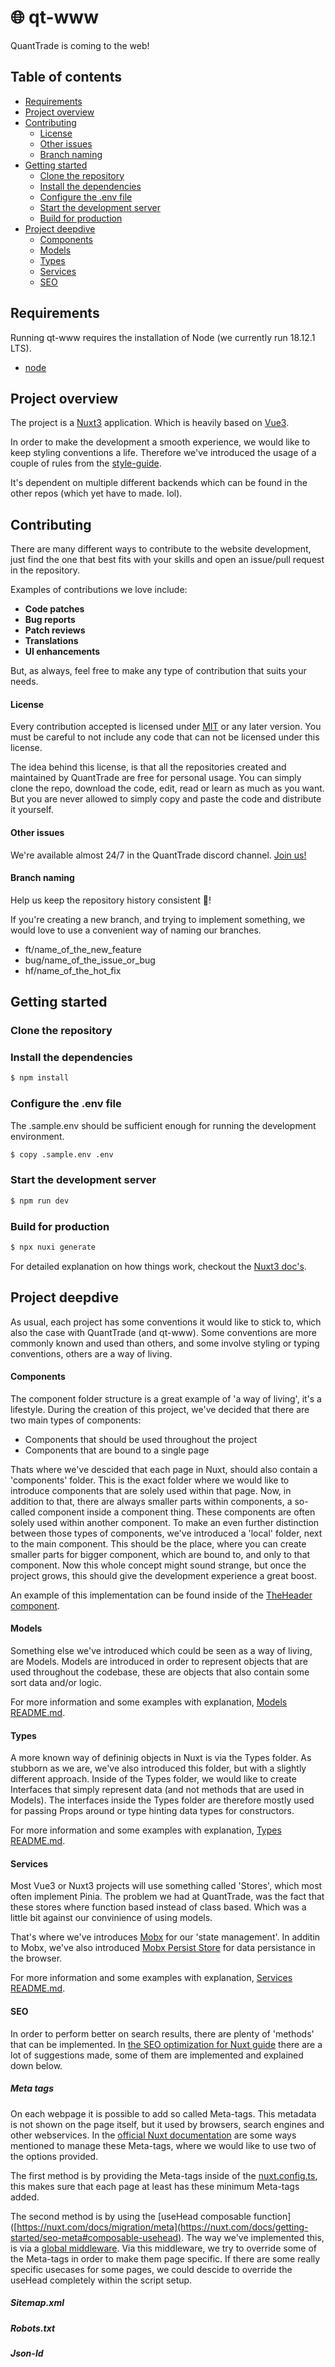 # 🌐 qt-www

QuantTrade is coming to the web!

## Table of contents

- [Requirements](#requirements)
- [Project overview](#project-overview)
- [Contributing](#contributing)
    + [License](#license)
    + [Other issues](#other-issues)
    + [Branch naming](#branch-naming)
- [Getting started](#getting-started)
    + [Clone the repository](#clone-the-repository)
    + [Install the dependencies](#install-the-dependencies)
    + [Configure the .env file](#configure-the-env-file)
    + [Start the development server](#start-the-development-server)
    + [Build for production](#build-for-production)
- [Project deepdive](#project-deepdive)
    + [Components](#components)
    + [Models](#models)
    + [Types](#types)
    + [Services](#services)
    + [SEO](#seo)

## Requirements
Running qt-www requires the installation of Node (we currently run 18.12.1 LTS).

* [node](https://nodejs.org/en/)

## Project overview

The project is a [Nuxt3](https://nuxt.com/) application.
Which is heavily based on [Vue3](https://vuejs.org/).

In order to make the development a smooth experience, we would like to keep styling conventions a life.
Therefore we've introduced the usage of a couple of rules from the [style-guide](https://vuejs.org/style-guide/).
 
It's dependent on multiple different backends which can be found in the other repos (which yet have to made. lol).

## Contributing

There are many different ways to contribute to the website development, just find the one that best fits with your skills and open an issue/pull request in the repository.

Examples of contributions we love include:

- **Code patches**
- **Bug reports**
- **Patch reviews**
- **Translations**
- **UI enhancements**

But, as always, feel free to make any type of contribution that suits your needs.

#### License

Every contribution accepted is licensed under [MIT](https://opensource.org/licenses/MIT) or any later version.
You must be careful to not include any code that can not be licensed under this license.

The idea behind this license, is that all the repositories created and maintained by QuantTrade are free for personal usage.
You can simply clone the repo, download the code, edit, read or learn as much as you want. But you are never allowed to simply copy
and paste the code and distribute it yourself. 

#### Other issues

We're available almost 24/7 in the QuantTrade discord channel. [Join us!](https://discord.com/invite/ScBc9ee3mx)

#### Branch naming

Help us keep the repository history consistent 🙏!

If you're creating a new branch, and trying to implement something, we would love to use a convenient way of naming our branches.

- ft/name_of_the_new_feature
- bug/name_of_the_issue_or_bug
- hf/name_of_the_hot_fix

## Getting started

### Clone the repository


### Install the dependencies

``` bash
$ npm install
```

### Configure the .env file
The .sample.env should be sufficient enough for running the development environment.

``` bash
$ copy .sample.env .env
```

### Start the development server

``` bash
$ npm run dev
```

### Build for production

``` bash
$ npx nuxi generate
```

For detailed explanation on how things work, checkout the [Nuxt3 doc's](https://nuxt.com/).


## Project deepdive

As usual, each project has some conventions it would like to stick to, which also the case with QuantTrade (and qt-www).
Some conventions are more commonly known and used than others, and some involve styling or typing conventions, others are a way of living.


#### Components
The component folder structure is a great example of 'a way of living', it's a lifestyle.
During the creation of this project, we've decided that there are two main types of components:

- Components that should be used throughout the project
- Components that are bound to a single page

Thats where we've descided that each page in Nuxt, should also contain a 'components' folder. This is the exact folder where we
would like to introduce components that are solely used within that page.
Now, in addition to that, there are always smaller parts within components, a so-called component inside a component thing.
These components are often solely used within another component. To make an even further distinction between those types of components,
we've introduced a 'local' folder, next to the main component. This should be the place, where you can create smaller parts for bigger component, which are bound to, and only to that component.
Now this whole concept might sound strange, but once the project grows, this should give the development experience a great boost.

An example of this implementation can be found inside of the [TheHeader component](https://github.com/QuantTrade-io/qt-www/tree/dev/components/header).


#### Models
Something else we've introduced which could be seen as a way of living, are Models.
Models are introduced in order to represent objects that are used throughout the codebase, these are objects that also contain some sort data and/or logic.

For more information and some examples with explanation, [Models README.md](https://github.com/QuantTrade-io/qt-www/tree/dev/models).


#### Types
A more known way of defininig objects in Nuxt is via the Types folder. As stubborn as we are, we've also introduced this folder, but with a slightly different approach. Inside of the Types folder, we would like to create Interfaces that simply represent data (and not methods that are used in Models). The interfaces inside the Types folder are therefore mostly used for passing Props around or type hinting data types for constructors.

For more information and some examples with explanation, [Types README.md](https://github.com/QuantTrade-io/qt-www/tree/dev/types).


#### Services
Most Vue3 or Nuxt3 projects will use something called 'Stores', which most often implement Pinia.
The problem we had at QuantTrade, was the fact that these stores where function based instead of class based.
Which was a little bit against our convinience of using models.

That's where we've introduces [Mobx](https://mobx.js.org/README.html) for our 'state management'.
In additin to Mobx, we've also introduced [Mobx Persist Store](https://github.com/quarrant/mobx-persist-store) for data persistance in the browser.

For more information and some examples with explanation, [Services README.md](https://github.com/QuantTrade-io/qt-www/tree/dev/services).

#### SEO
In order to perform better on search results, there are plenty of 'methods' that can be implemented. In [the SEO optimization for Nuxt guide](https://www.qarbon.it/blog/seo-optimization-for-nuxt-js-the-complete-guide) there are a lot of suggestions made, some of them are implemented and explained down below.

##### Meta tags
On each webpage it is possible to add so called Meta-tags. This metadata is not shown on the page itself, but it used by browsers, search engines and other webservices. In the [official Nuxt documentation](https://nuxt.com/docs/migration/meta) are some ways mentioned to manage these Meta-tags, where we would like to use two of the options provided.

The first method is by providing the Meta-tags inside of the [nuxt.config.ts](https://github.com/QuantTrade-io/qt-www/blob/dev/), this makes sure that each page at least has these minimum Meta-tags added.

The second method is by using the [useHead composable function]([https://nuxt.com/docs/migration/meta](https://nuxt.com/docs/getting-started/seo-meta#composable-usehead). The way we've implemented this, is via a [global middleware](https://github.com/QuantTrade-io/qt-www/tree/dev/middleware). Via this middleware, we try to override some of the Meta-tags in order to make them page specific. If there are some really specific usecases for some pages, we could descide to override the useHead completely within the script setup.

##### Sitemap.xml

##### Robots.txt

##### Json-ld
